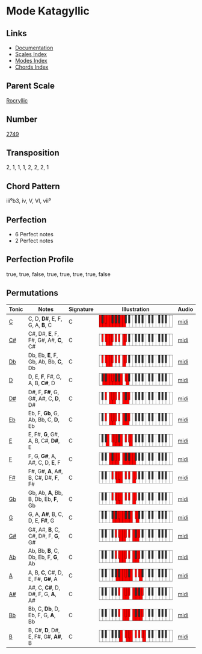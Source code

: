 # Mode Katagyllic

## Links

- [Documentation](README.md)
- [Scales Index](Scales.md)
- [Modes Index](Modes.md)
- [Chords Index](Chords.md)

## Parent Scale

[Rocryllic](ScaleRocryllic.md)

## Number

[2749](https://ianring.com/musictheory/scales/2749)

## Transposition

2, 1, 1, 1, 2, 2, 2, 1

## Chord Pattern

iii⁰b3, iv, V, VI, vii⁰

## Perfection

- 6 Perfect notes
- 2 Perfect notes

## Perfection Profile

true, true, false, true, true, true, true, false

## Permutations

| Tonic | Notes | Signature | Illustration | Audio |
|-------|-------|-----------|--------------|-------|
| [C](ModeCNaturalKatagyllic.md) | C, D, **D#**, E, F, G, A, **B**, C | C | ![CNaturalKatagyllic](ModeCNaturalKatagyllic.png) | [midi](https://github.com/edipermadi/music/blob/main/docs/ModeCNaturalKatagyllic.mid?raw=true) |
| [C#](ModeCSharpKatagyllic.md) | C#, D#, **E**, F, F#, G#, A#, **C**, C# | C | ![CSharpKatagyllic](ModeCSharpKatagyllic.png) | [midi](https://github.com/edipermadi/music/blob/main/docs/ModeCSharpKatagyllic.mid?raw=true) |
| [Db](ModeDFlatKatagyllic.md) | Db, Eb, **E**, F, Gb, Ab, Bb, **C**, Db | C | ![DFlatKatagyllic](ModeDFlatKatagyllic.png) | [midi](https://github.com/edipermadi/music/blob/main/docs/ModeDFlatKatagyllic.mid?raw=true) |
| [D](ModeDNaturalKatagyllic.md) | D, E, **F**, F#, G, A, B, **C#**, D | C | ![DNaturalKatagyllic](ModeDNaturalKatagyllic.png) | [midi](https://github.com/edipermadi/music/blob/main/docs/ModeDNaturalKatagyllic.mid?raw=true) |
| [D#](ModeDSharpKatagyllic.md) | D#, F, **F#**, G, G#, A#, C, **D**, D# | C | ![DSharpKatagyllic](ModeDSharpKatagyllic.png) | [midi](https://github.com/edipermadi/music/blob/main/docs/ModeDSharpKatagyllic.mid?raw=true) |
| [Eb](ModeEFlatKatagyllic.md) | Eb, F, **Gb**, G, Ab, Bb, C, **D**, Eb | C | ![EFlatKatagyllic](ModeEFlatKatagyllic.png) | [midi](https://github.com/edipermadi/music/blob/main/docs/ModeEFlatKatagyllic.mid?raw=true) |
| [E](ModeENaturalKatagyllic.md) | E, F#, **G**, G#, A, B, C#, **D#**, E | C | ![ENaturalKatagyllic](ModeENaturalKatagyllic.png) | [midi](https://github.com/edipermadi/music/blob/main/docs/ModeENaturalKatagyllic.mid?raw=true) |
| [F](ModeFNaturalKatagyllic.md) | F, G, **G#**, A, A#, C, D, **E**, F | C | ![FNaturalKatagyllic](ModeFNaturalKatagyllic.png) | [midi](https://github.com/edipermadi/music/blob/main/docs/ModeFNaturalKatagyllic.mid?raw=true) |
| [F#](ModeFSharpKatagyllic.md) | F#, G#, **A**, A#, B, C#, D#, **F**, F# | C | ![FSharpKatagyllic](ModeFSharpKatagyllic.png) | [midi](https://github.com/edipermadi/music/blob/main/docs/ModeFSharpKatagyllic.mid?raw=true) |
| [Gb](ModeGFlatKatagyllic.md) | Gb, Ab, **A**, Bb, B, Db, Eb, **F**, Gb | C | ![GFlatKatagyllic](ModeGFlatKatagyllic.png) | [midi](https://github.com/edipermadi/music/blob/main/docs/ModeGFlatKatagyllic.mid?raw=true) |
| [G](ModeGNaturalKatagyllic.md) | G, A, **A#**, B, C, D, E, **F#**, G | C | ![GNaturalKatagyllic](ModeGNaturalKatagyllic.png) | [midi](https://github.com/edipermadi/music/blob/main/docs/ModeGNaturalKatagyllic.mid?raw=true) |
| [G#](ModeGSharpKatagyllic.md) | G#, A#, **B**, C, C#, D#, F, **G**, G# | C | ![GSharpKatagyllic](ModeGSharpKatagyllic.png) | [midi](https://github.com/edipermadi/music/blob/main/docs/ModeGSharpKatagyllic.mid?raw=true) |
| [Ab](ModeAFlatKatagyllic.md) | Ab, Bb, **B**, C, Db, Eb, F, **G**, Ab | C | ![AFlatKatagyllic](ModeAFlatKatagyllic.png) | [midi](https://github.com/edipermadi/music/blob/main/docs/ModeAFlatKatagyllic.mid?raw=true) |
| [A](ModeANaturalKatagyllic.md) | A, B, **C**, C#, D, E, F#, **G#**, A | C | ![ANaturalKatagyllic](ModeANaturalKatagyllic.png) | [midi](https://github.com/edipermadi/music/blob/main/docs/ModeANaturalKatagyllic.mid?raw=true) |
| [A#](ModeASharpKatagyllic.md) | A#, C, **C#**, D, D#, F, G, **A**, A# | C | ![ASharpKatagyllic](ModeASharpKatagyllic.png) | [midi](https://github.com/edipermadi/music/blob/main/docs/ModeASharpKatagyllic.mid?raw=true) |
| [Bb](ModeBFlatKatagyllic.md) | Bb, C, **Db**, D, Eb, F, G, **A**, Bb | C | ![BFlatKatagyllic](ModeBFlatKatagyllic.png) | [midi](https://github.com/edipermadi/music/blob/main/docs/ModeBFlatKatagyllic.mid?raw=true) |
| [B](ModeBNaturalKatagyllic.md) | B, C#, **D**, D#, E, F#, G#, **A#**, B | C | ![BNaturalKatagyllic](ModeBNaturalKatagyllic.png) | [midi](https://github.com/edipermadi/music/blob/main/docs/ModeBNaturalKatagyllic.mid?raw=true) |
